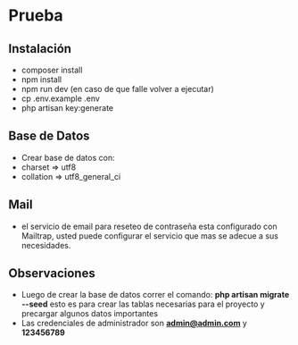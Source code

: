 # Prueba

## Instalación

- composer install
- npm install
- npm run dev (en caso de que falle volver a ejecutar)
- cp .env.example .env
- php artisan key:generate

## Base de Datos

- Crear base de datos con:
- charset => utf8
- collation => utf8_general_ci

## Mail

- el servicio de email para reseteo de contraseña esta configurado con Mailtrap, usted puede configurar el servicio que mas se adecue a sus necesidades.

## Observaciones

- Luego de crear la base de datos correr el comando: **php artisan migrate --seed** esto es para crear las tablas necesarias para el proyecto y precargar algunos datos importantes
- Las credenciales de administrador son **admin@admin.com** y **123456789**

